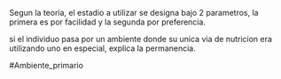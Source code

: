 Segun la teoria, el estadio a utilizar se designa bajo 2 parametros, la primera es por facilidad y la segunda por preferencia.

si el individuo pasa por un ambiente donde su unica via de nutricion era utilizando uno en especial, explica la permanencia.

#Ambiente_primario 
